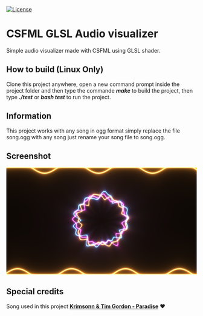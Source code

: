 [![License](https://img.shields.io/github/license/Blackoutburst/CSFML-GLSL-Audio-visualizer.svg)](LICENSE)

# CSFML GLSL Audio visualizer
Simple audio visualizer made with CSFML using GLSL shader.

## How to build (Linux Only)
Clone this project anywhere, open a new command prompt inside the project folder and then type the commande ***make***
 to build the project, then type ***./test*** or ***bash test*** to run the project.

## Information
This project works with any song in ogg format simply replace the file song.ogg with any song just rename your song file to song.ogg.

## Screenshot
![Screen](/screen.png)

## Special credits
Song used in this project **[Krimsonn & Tim Gordon - Paradise](https://soundcloud.com/moi-records/paradise)** :heart:
